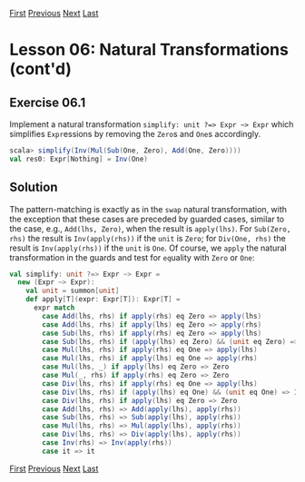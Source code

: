 [First](https://github.com/sjbiaga/kittens/blob/main/nat-2-trampoline/README.md) [Previous](https://github.com/sjbiaga/kittens/blob/main/queens-4-interpreter/README.md) [Next](https://github.com/sjbiaga/kittens/blob/main/expr-paired/README.md) [Last](https://github.com/sjbiaga/kittens/blob/main/nat-4-list/README.md)

Lesson 06: Natural Transformations (cont'd)
===========================================

Exercise 06.1
-------------

Implement a natural transformation `simplify: unit ?=> Expr ~> Expr` which simplifies `Expr`essions by removing the `Zero`s
and `One`s accordingly.

```scala
scala> simplify(Inv(Mul(Sub(One, Zero), Add(One, Zero))))
val res0: Expr[Nothing] = Inv(One)
```

Solution
--------

The pattern-matching is exactly as in the `swap` natural transformation, with the exception that these cases are preceded by
guarded cases, similar to the case, e.g., `Add(lhs, Zero)`, when the result is `apply(lhs)`. For `Sub(Zero, rhs)` the result
is `Inv(apply(rhs))` if the `unit` is `Zero`; for `Div(One, rhs)` the result is `Inv(apply(rhs))` if the `unit` is `One`. Of
course, we `apply` the natural transformation in the guards and test for `eq`uality with `Zero` or `One`:

```Scala
val simplify: unit ?=> Expr ~> Expr =
  new (Expr ~> Expr):
    val unit = summon[unit]
    def apply[T](expr: Expr[T]): Expr[T] =
      expr match
        case Add(lhs, rhs) if apply(rhs) eq Zero => apply(lhs)
        case Add(lhs, rhs) if apply(lhs) eq Zero => apply(rhs)
        case Sub(lhs, rhs) if apply(rhs) eq Zero => apply(lhs)
        case Sub(lhs, rhs) if (apply(lhs) eq Zero) && (unit eq Zero) => Inv(apply(rhs))
        case Mul(lhs, rhs) if apply(rhs) eq One => apply(lhs)
        case Mul(lhs, rhs) if apply(lhs) eq One => apply(rhs)
        case Mul(lhs, _) if apply(lhs) eq Zero => Zero
        case Mul(_, rhs) if apply(rhs) eq Zero => Zero
        case Div(lhs, rhs) if apply(rhs) eq One => apply(lhs)
        case Div(lhs, rhs) if (apply(lhs) eq One) && (unit eq One) => Inv(apply(rhs))
        case Div(lhs, rhs) if apply(lhs) eq Zero => Zero
        case Add(lhs, rhs) => Add(apply(lhs), apply(rhs))
        case Sub(lhs, rhs) => Sub(apply(lhs), apply(rhs))
        case Mul(lhs, rhs) => Mul(apply(lhs), apply(rhs))
        case Div(lhs, rhs) => Div(apply(lhs), apply(rhs))
        case Inv(rhs) => Inv(apply(rhs))
        case it => it
```

[First](https://github.com/sjbiaga/kittens/blob/main/nat-2-trampoline/README.md) [Previous](https://github.com/sjbiaga/kittens/blob/main/queens-4-interpreter/README.md) [Next](https://github.com/sjbiaga/kittens/blob/main/expr-paired/README.md) [Last](https://github.com/sjbiaga/kittens/blob/main/nat-4-list/README.md)
